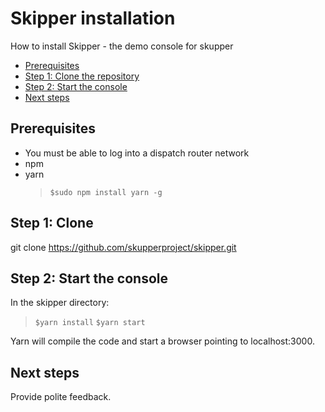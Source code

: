 # Skipper installation

How to install Skipper - the demo console for skupper

- [Prerequisites](#prerequisites)
- [Step 1: Clone the repository](#step-1-clone)
- [Step 2: Start the console](#step-2-start-the-console)
- [Next steps](#next-steps)

## Prerequisites

- You must be able to log into a dispatch router network
- npm
- yarn
  > `$sudo npm install yarn -g`

## Step 1: Clone

git clone https://github.com/skupperproject/skipper.git

## Step 2: Start the console

In the skipper directory:

> `$yarn install`
> `$yarn start`

Yarn will compile the code and start a browser pointing to localhost:3000.

## Next steps

Provide polite feedback.
